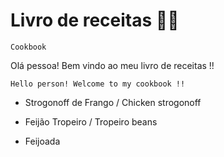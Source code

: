 # Livro de receitas :man_cook:

```inglês
Cookbook
```

Olá pessoa! Bem vindo ao meu livro de receitas !!

```inglês
Hello person! Welcome to my cookbook !!
```

- Strogonoff de Frango / Chicken strogonoff

- Feijão Tropeiro /  Tropeiro beans 

- Feijoada 

  

  

